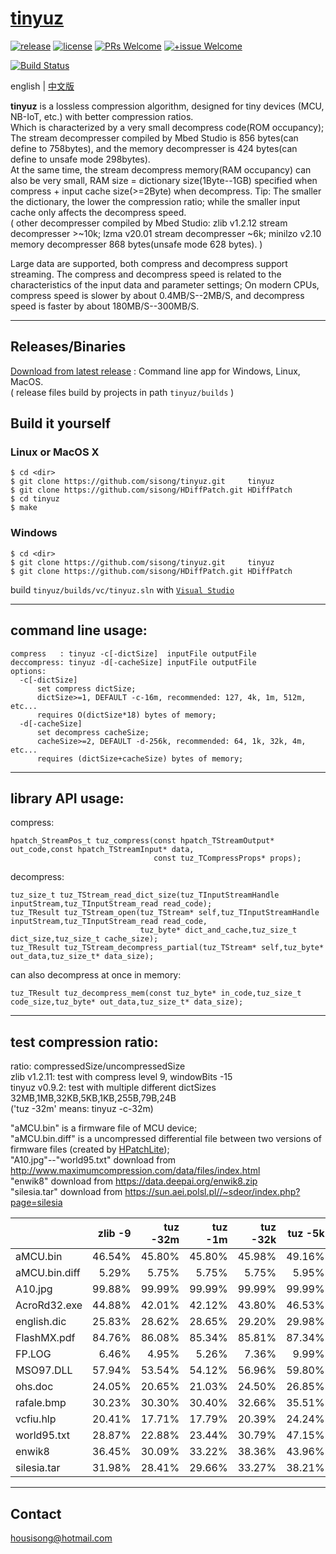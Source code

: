 # [tinyuz](https://github.com/sisong/tinyuz)
[![release](https://img.shields.io/badge/release-v0.9.3-blue.svg)](https://github.com/sisong/tinyuz/releases) 
[![license](https://img.shields.io/badge/license-MIT-blue.svg)](https://github.com/sisong/tinyuz/blob/master/LICENSE) 
[![PRs Welcome](https://img.shields.io/badge/PRs-welcome-blue.svg)](https://github.com/sisong/tinyuz/pulls)
[![+issue Welcome](https://img.shields.io/github/issues-raw/sisong/tinyuz?color=green&label=%2Bissue%20welcome)](https://github.com/sisong/tinyuz/issues)   

[![Build Status](https://github.com/sisong/tinyuz/workflows/ci/badge.svg?branch=master)](https://github.com/sisong/tinyuz/actions?query=workflow%3Aci+branch%3Amaster)   

 english | [中文版](README_cn.md)   
   
**tinyuz** is a lossless compression algorithm, designed for tiny devices (MCU, NB-IoT, etc.) with better compression ratios.   
Which is characterized by a very small decompress code(ROM occupancy); 
The stream decompresser compiled by Mbed Studio is 856 bytes(can define to 758bytes), 
and the memory decompresser is 424 bytes(can define to unsafe mode 298bytes).    
At the same time, the stream decompress memory(RAM occupancy) can also be very small, 
RAM size = dictionary size(1Byte--1GB) specified when compress + input cache size(>=2Byte) when decompress. 
Tip: The smaller the dictionary, the lower the compression ratio; while the smaller input cache only affects the decompress speed.   
( other decompresser compiled by Mbed Studio: zlib v1.2.12 stream decompresser >~10k; lzma v20.01 stream decompresser ~6k; minilzo v2.10 memory decompresser 868 bytes(unsafe mode 628 bytes). )   
   
Large data are supported, both compress and decompress support streaming. 
The compress and decompress speed is related to the characteristics of the input data and parameter settings; 
On modern CPUs, compress speed is slower by about 0.4MB/S--2MB/S, and decompress speed is faster by about 180MB/S--300MB/S.   

---
## Releases/Binaries
[Download from latest release](https://github.com/sisong/tinyuz/releases) : Command line app for Windows, Linux, MacOS.     
( release files build by projects in path `tinyuz/builds` )   

## Build it yourself
### Linux or MacOS X ###
```
$ cd <dir>
$ git clone https://github.com/sisong/tinyuz.git     tinyuz
$ git clone https://github.com/sisong/HDiffPatch.git HDiffPatch
$ cd tinyuz
$ make
```
### Windows ###
```
$ cd <dir>
$ git clone https://github.com/sisong/tinyuz.git     tinyuz
$ git clone https://github.com/sisong/HDiffPatch.git HDiffPatch
```
build `tinyuz/builds/vc/tinyuz.sln` with [`Visual Studio`](https://visualstudio.microsoft.com)   

---
## command line usage:  
```
compress   : tinyuz -c[-dictSize]  inputFile outputFile
deccompress: tinyuz -d[-cacheSize] inputFile outputFile
options:
  -c[-dictSize]
      set compress dictSize;
      dictSize>=1, DEFAULT -c-16m, recommended: 127, 4k, 1m, 512m, etc...
      requires O(dictSize*18) bytes of memory;
  -d[-cacheSize]
      set decompress cacheSize;
      cacheSize>=2, DEFAULT -d-256k, recommended: 64, 1k, 32k, 4m, etc...
      requires (dictSize+cacheSize) bytes of memory;
```

---
## library API usage:
compress:
```
hpatch_StreamPos_t tuz_compress(const hpatch_TStreamOutput* out_code,const hpatch_TStreamInput* data,
                                const tuz_TCompressProps* props);
```
decompress:
```
tuz_size_t tuz_TStream_read_dict_size(tuz_TInputStreamHandle inputStream,tuz_TInputStream_read read_code);
tuz_TResult tuz_TStream_open(tuz_TStream* self,tuz_TInputStreamHandle inputStream,tuz_TInputStream_read read_code,
                             tuz_byte* dict_and_cache,tuz_size_t dict_size,tuz_size_t cache_size);
tuz_TResult tuz_TStream_decompress_partial(tuz_TStream* self,tuz_byte* out_data,tuz_size_t* data_size);
```
can also decompress at once in memory:
```
tuz_TResult tuz_decompress_mem(const tuz_byte* in_code,tuz_size_t code_size,tuz_byte* out_data,tuz_size_t* data_size);
```

---
## test compression ratio:
ratio: compressedSize/uncompressedSize   
zlib v1.2.11: test with compress level 9, windowBits -15   
tinyuz v0.9.2: test with multiple different dictSizes 32MB,1MB,32KB,5KB,1KB,255B,79B,24B   
  ('tuz -32m' means: tinyuz -c-32m)   
   
"aMCU.bin" is a firmware file of MCU device;   
"aMCU.bin.diff" is a uncompressed differential file between two versions of firmware files (created by [HPatchLite](https://github.com/sisong/HPatchLite));   
"A10.jpg"--"world95.txt" download from http://www.maximumcompression.com/data/files/index.html   
"enwik8" download from https://data.deepai.org/enwik8.zip   
"silesia.tar" download from https://sun.aei.polsl.pl//~sdeor/index.php?page=silesia
   
||zlib -9|tuz -32m|tuz -1m|tuz -32k|tuz -5k|tuz -1k|tuz -255|tuz -79|tuz -24|
|:----|----:|----:|----:|----:|----:|----:|----:|----:|----:|
|aMCU.bin|46.54%|45.80%|45.80%|45.98%|49.16%|54.29%|60.61%|68.03%|77.95%|
|aMCU.bin.diff|5.29%|5.75%|5.75%|5.75%|5.95%|6.35%|6.89%|7.85%|9.54%|
|A10.jpg|99.88%|99.99%|99.99%|99.99%|99.99%|99.99%|99.99%|99.99%|99.99%|
|AcroRd32.exe|44.88%|42.01%|42.12%|43.80%|46.53%|51.48%|58.29%|67.57%|78.81%|
|english.dic|25.83%|28.62%|28.65%|29.20%|29.98%|31.25%|33.49%|36.53%|39.93%|
|FlashMX.pdf|84.76%|86.08%|85.34%|85.81%|87.34%|88.31%|89.90%|92.05%|96.83%|
|FP.LOG|6.46%|4.95%|5.26%|7.36%|9.99%|12.67%|19.27%|99.25%|100.00%|
|MSO97.DLL|57.94%|53.54%|54.12%|56.96%|59.80%|64.38%|70.62%|78.36%|87.73%|
|ohs.doc|24.05%|20.65%|21.03%|24.50%|26.85%|31.08%|37.50%|69.31%|82.85%|
|rafale.bmp|30.23%|30.30%|30.40%|32.66%|35.51%|40.81%|43.52%|47.70%|54.42%|
|vcfiu.hlp|20.41%|17.71%|17.79%|20.39%|24.24%|27.46%|32.39%|49.01%|69.64%|
|world95.txt|28.87%|22.88%|23.44%|30.79%|47.15%|54.96%|65.23%|78.53%|97.20%|
|enwik8|36.45%|30.09%|33.22%|38.36%|43.96%|51.53%|63.38%|79.63%|96.78%|
|silesia.tar|31.98%|28.41%|29.66%|33.27%|38.21%|44.45%|52.58%|63.62%|78.49%|

---
## Contact
housisong@hotmail.com  

